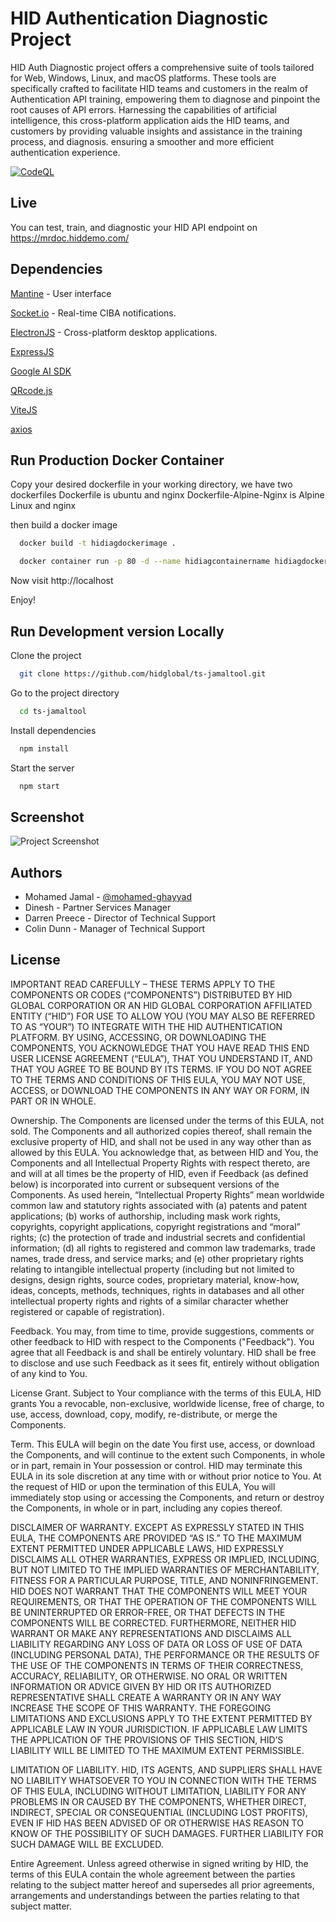 
# HID Authentication Diagnostic Project

HID Auth Diagnostic project offers a comprehensive suite of tools tailored for Web, Windows, Linux, and macOS platforms. These tools are specifically crafted to facilitate HID teams and customers in the realm of Authentication API training, empowering them to diagnose and pinpoint the root causes of API errors. Harnessing the capabilities of artificial intelligence, this cross-platform application aids the HID teams, and customers by providing valuable insights and assistance in the training process, and diagnosis.
ensuring a smoother and more efficient authentication experience.

[![CodeQL](https://github.com/hidglobal/ts-jamaltool/actions/workflows/codeql.yml/badge.svg)](https://github.com/hidglobal/ts-jamaltool/actions/workflows/codeql.yml)

## Live

You can test, train, and diagnostic your HID API endpoint on https://mrdoc.hiddemo.com/

## Dependencies

[Mantine](https://mantine.dev/) - User interface

[Socket.io](https://socket.io/) - Real-time CIBA notifications.

[ElectronJS](https://www.electronjs.org/) - Cross-platform desktop applications.

[ExpressJS](https://expressjs.com/) 

[Google AI SDK](https://github.com/google/generative-ai-js)

[QRcode.js](https://davidshimjs.github.io/qrcodejs/)

[ViteJS](https://vitejs.dev/)

[axios](https://axios-http.com/)

## Run Production Docker Container

Copy your desired dockerfile in your working directory, we have two dockerfiles Dockerfile is ubuntu and nginx
Dockerfile-Alpine-Nginx is Alpine Linux and nginx

then build a docker image

```bash
  docker build -t hidiagdockerimage .
```

```bash
  docker container run -p 80 -d --name hidiagcontainername hidiagdockerimage .
```

Now visit http://localhost 

Enjoy!

## Run Development version Locally

Clone the project

```bash
  git clone https://github.com/hidglobal/ts-jamaltool.git
```

Go to the project directory

```bash
  cd ts-jamaltool
```

Install dependencies

```bash
  npm install
```

Start the server

```bash
  npm start
```
## Screenshot

![Project Screenshot](https://gcdnb.pbrd.co/images/ZpCXzPZv7MFv.png?o=1)

## Authors

- Mohamed Jamal - [@mohamed-ghayyad](https://github.com/mohamed-ghayyad) 
- Dinesh - Partner Services Manager
- Darren Preece - Director of Technical Support
- Colin Dunn - Manager of Technical Support 

## License

IMPORTANT READ CAREFULLY – THESE TERMS APPLY TO THE COMPONENTS OR CODES (“COMPONENTS”) DISTRIBUTED BY HID GLOBAL CORPORATION OR AN HID GLOBAL CORPORATION AFFILIATED ENTITY (“HID”) FOR USE TO ALLOW YOU (YOU MAY ALSO BE REFERRED TO AS “YOUR”) TO INTEGRATE WITH THE HID AUTHENTICATION PLATFORM. BY USING, ACCESSING, OR DOWNLOADING THE COMPONENTS, YOU ACKNOWLEDGE THAT YOU HAVE READ THIS END USER LICENSE AGREEMENT (“EULA”), THAT YOU UNDERSTAND IT, AND THAT YOU AGREE TO BE BOUND BY ITS TERMS. IF YOU DO NOT AGREE TO THE TERMS AND CONDITIONS OF THIS EULA, YOU MAY NOT USE, ACCESS, or DOWNLOAD THE COMPONENTS IN ANY WAY OR FORM, IN PART OR IN WHOLE.

Ownership. The Components are licensed under the terms of this EULA, not sold. The Components and all authorized copies thereof, shall remain the exclusive property of HID, and shall not be used in any way other than as allowed by this EULA. You acknowledge that, as between HID and You, the Components and all Intellectual Property Rights with respect thereto, are and will at all times be the property of HID, even if Feedback (as defined below) is incorporated into current or subsequent versions of the Components. As used herein, “Intellectual Property Rights” mean worldwide common law and statutory rights associated with (a) patents and patent applications; (b) works of authorship, including mask work rights, copyrights, copyright applications, copyright registrations and “moral” rights; (c) the protection of trade and industrial secrets and confidential information; (d) all rights to registered and common law trademarks, trade names, trade dress, and service marks; and (e) other proprietary rights relating to intangible intellectual property (including but not limited to designs, design rights, source codes, proprietary material, know-how, ideas, concepts, methods, techniques, rights in databases and all other intellectual property rights and rights of a similar character whether registered or capable of registration).

Feedback. You may, from time to time, provide suggestions, comments or other feedback to HID with respect to the Components ("Feedback"). You agree that all Feedback is and shall be entirely voluntary. HID shall be free to disclose and use such Feedback as it sees fit, entirely without obligation of any kind to You.

License Grant. Subject to Your compliance with the terms of this EULA, HID grants You a revocable, non-exclusive, worldwide license, free of charge, to use, access, download, copy, modify, re-distribute, or merge the Components.

Term. This EULA will begin on the date You first use, access, or download the Components, and will continue to the extent such Components, in whole or in part, remain in Your possession or control. HID may terminate this EULA in its sole discretion at any time with or without prior notice to You. At the request of HID or upon the termination of this EULA, You will immediately stop using or accessing the Components, and return or destroy the Components, in whole or in part, including any copies thereof.

DISCLAIMER OF WARRANTY. EXCEPT AS EXPRESSLY STATED IN THIS EULA, THE COMPONENTS ARE PROVIDED “AS IS.” TO THE MAXIMUM EXTENT PERMITTED UNDER APPLICABLE LAWS, HID EXPRESSLY DISCLAIMS ALL OTHER WARRANTIES, EXPRESS OR IMPLIED, INCLUDING, BUT NOT LIMITED TO THE IMPLIED WARRANTIES OF MERCHANTABILITY, FITNESS FOR A PARTICULAR PURPOSE, TITLE, AND NONINFRINGEMENT. HID DOES NOT WARRANT THAT THE COMPONENTS WILL MEET YOUR REQUIREMENTS, OR THAT THE OPERATION OF THE COMPONENTS WILL BE UNINTERRUPTED OR ERROR-FREE, OR THAT DEFECTS IN THE COMPONENTS WILL BE CORRECTED. FURTHERMORE, NEITHER HID WARRANT OR MAKE ANY REPRESENTATIONS AND DISCLAIMS ALL LIABILITY REGARDING ANY LOSS OF DATA OR LOSS OF USE OF DATA (INCLUDING PERSONAL DATA), THE PERFORMANCE OR THE RESULTS OF THE USE OF THE COMPONENTS IN TERMS OF THEIR CORRECTNESS, ACCURACY, RELIABILITY, OR OTHERWISE. NO ORAL OR WRITTEN INFORMATION OR ADVICE GIVEN BY HID OR ITS AUTHORIZED REPRESENTATIVE SHALL CREATE A WARRANTY OR IN ANY WAY INCREASE THE SCOPE OF THIS WARRANTY. THE FOREGOING LIMITATIONS AND EXCLUSIONS APPLY TO THE EXTENT PERMITTED BY APPLICABLE LAW IN YOUR JURISDICTION. IF APPLICABLE LAW LIMITS THE APPLICATION OF THE PROVISIONS OF THIS SECTION, HID’S LIABILITY WILL BE LIMITED TO THE MAXIMUM EXTENT PERMISSIBLE.

LIMITATION OF LIABILITY. HID, ITS AGENTS, AND SUPPLIERS SHALL HAVE NO LIABILITY WHATSOEVER TO YOU IN CONNECTION WITH THE TERMS OF THIS EULA, INCLUDING WITHOUT LIMITATION, LIABILITY FOR ANY PROBLEMS IN OR CAUSED BY THE COMPONENTS, WHETHER DIRECT, INDIRECT, SPECIAL OR CONSEQUENTIAL (INCLUDING LOST PROFITS), EVEN IF HID HAS BEEN ADVISED OF OR OTHERWISE HAS REASON TO KNOW OF THE POSSIBILITY OF SUCH DAMAGES. FURTHER LIABILITY FOR SUCH DAMAGE WILL BE EXCLUDED.

Entire Agreement. Unless agreed otherwise in signed writing by HID, the terms of this EULA contain the whole agreement between the parties relating to the subject matter hereof and supersedes all prior agreements, arrangements and understandings between the parties relating to that subject matter.
